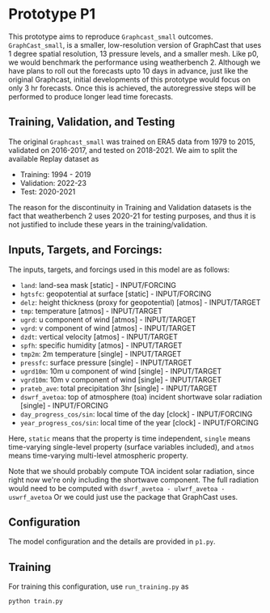 # Prototype P1

This prototype aims to reproduce `Graphcast_small` outcomes. `GraphCast_small`, is
a smaller, low-resolution version of GraphCast that uses 1 degree spatial
resolution, 13 pressure levels, and a smaller mesh. Like p0, we would benchmark the
performance using weatherbench 2. Although we have plans to roll out the forecasts upto
10 days in advance, just like the original Graphcast, initial developments of this prototype
would focus on only 3 hr forecasts. Once this is achieved, the autoregressive steps will be
performed to produce longer lead time forecasts.

## Training, Validation, and Testing
The original `Graphcast_small` was trained on ERA5 data from 1979 to 2015, validated on
2016-2017, and tested on 2018-2021. We aim to split the available Replay dataset as
 - Training: 1994 - 2019
 - Validation: 2022-23
 - Test: 2020-2021

The reason for the discontinuity in Training and Validation datasets is the fact that
weatherbench 2 uses 2020-21 for testing purposes, and thus it is not justified
to include these years in the training/validation.

## Inputs, Targets, and Forcings:
The inputs, targets, and forcings used in this model are as follows:

* `land`: land-sea mask [static] 			- INPUT/FORCING
* `hgtsfc`: geopotential at surface [static] 		- INPUT/FORCING
* `delz`: height thickness (proxy for geopotential) [atmos]     - INPUT/TARGET
* `tmp`: temperature [atmos]					- INPUT/TARGET
* `ugrd`: u component of wind [atmos] 				- INPUT/TARGET
* `vgrd`: v component of wind [atmos]				- INPUT/TARGET
* `dzdt`: vertical velocity [atmos]				- INPUT/TARGET
* `spfh`: specific humidity [atmos]				- INPUT/TARGET
* `tmp2m`: 2m temperature [single]				- INPUT/TARGET
* `pressfc`: surface pressure [single]			    - INPUT/TARGET
* `ugrd10m`: 10m u component of wind [single]			- INPUT/TARGET
* `vgrd10m`: 10m v component of wind [single]			- INPUT/TARGET
* `prateb_ave`: total precipitation 3hr [single]	- INPUT/TARGET
* `dswrf_avetoa`: top of atmosphere (toa) incident shortwave solar radiation [single]	- INPUT/FORCING
* `day_progress_cos/sin`: local time of the day [clock]					- INPUT/FORCING
* `year_progress_cos/sin`: local time of the year [clock]				- INPUT/FORCING

Here, `static` means that the property is time independent, `single` means time-varying
single-level property (surface variables included), and `atmos` means time-varying
multi-level atmospheric property.

Note that we should probably compute TOA incident solar radiation, since right
now we're only including the shortwave component.
The full radiation would need to be computed with
`dswrf_avetoa - ulwrf_avetoa - uswrf_avetoa`
Or we could just use the package that GraphCast uses.

## Configuration
The model configuration and the details are provided in `p1.py`.

## Training
For training this configuration, use `run_training.py` as

```bash
python train.py
```
